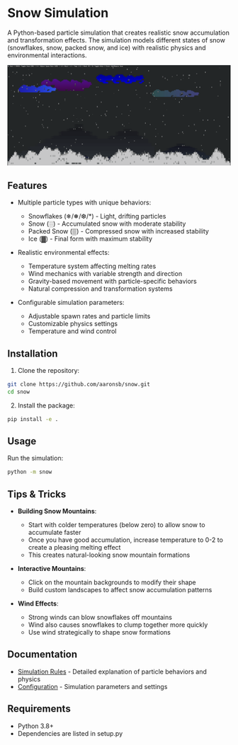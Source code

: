 # Snow Simulation

A Python-based particle simulation that creates realistic snow accumulation and transformation effects. The simulation models different states of snow (snowflakes, snow, packed snow, and ice) with realistic physics and environmental interactions.

![Snow Simulation](screenshot.png)

## Features

- Multiple particle types with unique behaviors:
  - Snowflakes (❄/❅/❆/*) - Light, drifting particles
  - Snow (░) - Accumulated snow with moderate stability
  - Packed Snow (▒) - Compressed snow with increased stability
  - Ice (▓) - Final form with maximum stability

- Realistic environmental effects:
  - Temperature system affecting melting rates
  - Wind mechanics with variable strength and direction
  - Gravity-based movement with particle-specific behaviors
  - Natural compression and transformation systems

- Configurable simulation parameters:
  - Adjustable spawn rates and particle limits
  - Customizable physics settings
  - Temperature and wind control

## Installation

1. Clone the repository:
```bash
git clone https://github.com/aaronsb/snow.git
cd snow
```

2. Install the package:
```bash
pip install -e .
```

## Usage

Run the simulation:
```bash
python -m snow
```

## Tips & Tricks

- **Building Snow Mountains**: 
  - Start with colder temperatures (below zero) to allow snow to accumulate faster
  - Once you have good accumulation, increase temperature to 0-2 to create a pleasing melting effect
  - This creates natural-looking snow mountain formations

- **Interactive Mountains**:
  - Click on the mountain backgrounds to modify their shape
  - Build custom landscapes to affect snow accumulation patterns

- **Wind Effects**:
  - Strong winds can blow snowflakes off mountains
  - Wind also causes snowflakes to clump together more quickly
  - Use wind strategically to shape snow formations

## Documentation

- [Simulation Rules](docs/SIMULATION_RULES.md) - Detailed explanation of particle behaviors and physics
- [Configuration](snow/config.yaml) - Simulation parameters and settings

## Requirements

- Python 3.8+
- Dependencies are listed in setup.py
